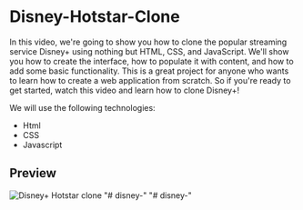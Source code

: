 # Disney-Hotstar-Clone
In this video, we're going to show you how to clone the popular streaming service Disney+ using nothing but HTML, CSS, and JavaScript. We'll show you how to create the interface, how to populate it with content, and how to add some basic functionality. This is a great project for anyone who wants to learn how to create a web application from scratch. So if you're ready to get started, watch this video and learn how to clone Disney+!

We will use the following technologies:

- Html
- CSS
- Javascript

## Preview
![Disney+ Hotstar clone](https://user-images.githubusercontent.com/59678435/196937651-e83fff0a-cbad-4c6e-b930-50c6bb10d7a8.png)
"# disney-" 
"# disney-" 

